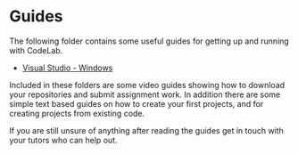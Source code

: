 # Guides

The following folder contains some useful guides for getting up and running with CodeLab. 
* [Visual Studio - Windows](Visual-Studio)


Included in these folders are some video guides showing how to download your repositories and submit assignment work. In addition there are some simple text based guides on how to create your first projects, and for creating projects from existing code.

If you are still unsure of anything after reading the guides get in touch with your tutors who can help out.
